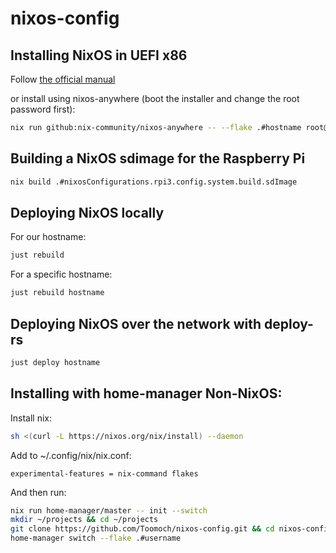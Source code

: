 # nixos-config

## Installing NixOS in UEFI x86
Follow [the official manual](https://nixos.org/manual/nixos/stable/#sec-installation-manual)

or install using nixos-anywhere (boot the installer and change the root password first):
```bash
nix run github:nix-community/nixos-anywhere -- --flake .#hostname root@ip
```

## Building a NixOS sdimage for the Raspberry Pi
```bash
nix build .#nixosConfigurations.rpi3.config.system.build.sdImage
```
## Deploying NixOS locally
For our hostname:
```bash
just rebuild
```
For a specific hostname:
```bash
just rebuild hostname
```

## Deploying NixOS over the network with deploy-rs
```bash
just deploy hostname
```

## Installing with home-manager **Non-NixOS**:

Install nix:

```bash
sh <(curl -L https://nixos.org/nix/install) --daemon
```

Add to ~/.config/nix/nix.conf:

```
experimental-features = nix-command flakes
```

And then run:

```bash
nix run home-manager/master -- init --switch
mkdir ~/projects && cd ~/projects
git clone https://github.com/Toomoch/nixos-config.git && cd nixos-config
home-manager switch --flake .#username
```
